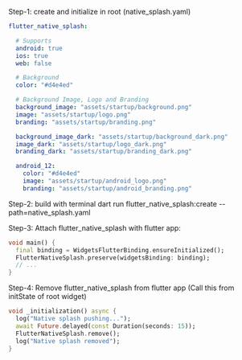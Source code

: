 Step-1: create and initialize in root (native_splash.yaml)
```yaml
flutter_native_splash:

  # Supports
  android: true
  ios: true
  web: false

  # Background
  color: "#d4e4ed"

  # Background Image, Logo and Branding
  background_image: "assets/startup/background.png"
  image: "assets/startup/logo.png"
  branding: "assets/startup/branding.png"

  background_image_dark: "assets/startup/background_dark.png"
  image_dark: "assets/startup/logo_dark.png"
  branding_dark: "assets/startup/branding_dark.png"

  android_12:
    color: "#d4e4ed"
    image: "assets/startup/android_logo.png"
    branding: "assets/startup/android_branding.png"
```

Step-2: build with terminal
dart run flutter_native_splash:create --path=native_splash.yaml

Step-3: Attach flutter_native_splash with flutter app:

```dart
void main() {
  final binding = WidgetsFlutterBinding.ensureInitialized();
  FlutterNativeSplash.preserve(widgetsBinding: binding);
  // ...
}
```

Step-4: Remove flutter_native_splash from flutter app (Call this from initState of root widget)
```dart
void _initialization() async {
  log("Native splash pushing...");
  await Future.delayed(const Duration(seconds: 15));
  FlutterNativeSplash.remove();
  log("Native splash removed");
}
```